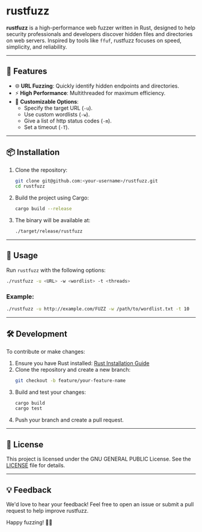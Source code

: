 # rustfuzz

**rustfuzz** is a high-performance web fuzzer written in Rust, designed to help security professionals and developers discover hidden files and directories on web servers. Inspired by tools like `ffuf`, rustfuzz focuses on speed, simplicity, and reliability.

---

## 🚀 Features

- 🌐 **URL Fuzzing**: Quickly identify hidden endpoints and directories.
- ⚡ **High Performance**: Multithreaded for maximum efficiency.
- 🧰 **Customizable Options**:
  - Specify the target URL (`-u`).
  - Use custom wordlists (`-w`).
  - Give a list of http status codes (`-m`).
  - Set a timeout (`-T`).
---

## 📦 Installation

1. Clone the repository:
   ```bash
   git clone git@github.com:<your-username>/rustfuzz.git
   cd rustfuzz
   ```

2. Build the project using Cargo:
   ```bash
   cargo build --release
   ```

3. The binary will be available at:
   ```bash
   ./target/release/rustfuzz
   ```

---

## 📖 Usage

Run `rustfuzz` with the following options:

```bash
./rustfuzz -u <URL> -w <wordlist> -t <threads>
```

### Example:
```bash
./rustfuzz -u http://example.com/FUZZ -w /path/to/wordlist.txt -t 10
```

---

## 🛠️ Development

To contribute or make changes:
1. Ensure you have Rust installed: [Rust Installation Guide](https://www.rust-lang.org/tools/install)
2. Clone the repository and create a new branch:
   ```bash
   git checkout -b feature/your-feature-name
   ```
3. Build and test your changes:
   ```bash
   cargo build
   cargo test
   ```
4. Push your branch and create a pull request.

---

## 📜 License

This project is licensed under the GNU GENERAL PUBLIC License. See the [LICENSE](LICENSE) file for details.

---

## 💡 Feedback

We'd love to hear your feedback! Feel free to open an issue or submit a pull request to help improve rustfuzz.

Happy fuzzing! 🕵️‍♂️
